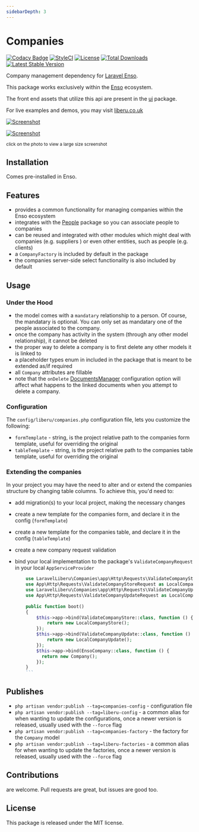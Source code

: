 ```yaml
---
sidebarDepth: 3
---
```


# Companies

[![Codacy Badge](https://api.codacy.com/project/badge/Grade/1a05a5276a5c4f6db3cb05db2086bbab)](https://www.codacy.com/app/laravel-liberu/Companies?utm_source=github.com&amp;utm_medium=referral&amp;utm_content=laravel-liberu/Companies&amp;utm_campaign=Badge_Grade)
[![StyleCI](https://github.styleci.io/repos/151941399/shield?branch=master)](https://github.styleci.io/repos/151941399)
[![License](https://poser.pugx.org/laravel-liberu/companies/license)](https://packagist.org/packages/laravel-liberu/companies)
[![Total Downloads](https://poser.pugx.org/laravel-liberu/companies/downloads)](https://packagist.org/packages/laravel-liberu/companies)
[![Latest Stable Version](https://poser.pugx.org/laravel-liberu/companies/version)](https://packagist.org/packages/laravel-liberu/companies)

Company management dependency for [Laravel Enso](https://github.com/laravel-liberu/Enso).

This package works exclusively within the [Enso](https://github.com/laravel-liberu/Enso) ecosystem.

The front end assets that utilize this api are present in the [ui](https://github.com/liberu-ui/ui) package.

For live examples and demos, you may visit [liberu.co.uk](https://www.liberu.co.uk)

[![Screenshot](https://laravel-liberu.github.io/companies/screenshots/bulma_001_thumb.png)](https://laravel-liberu.github.io/companies/screenshots/bulma_001.png)

[![Screenshot](https://laravel-liberu.github.io/companies/screenshots/bulma_002_thumb.png)](https://laravel-liberu.github.io/companies/screenshots/bulma_002.png)

<sup>click on the photo to view a large size screenshot</sup>

## Installation

Comes pre-installed in Enso.

## Features

- provides a common functionality for managing companies within the Enso ecosystem
- integrates with the [People](https://github.com/laravel-liberu/People) package so you can associate people to companies
- can be reused and integrated with other modules which might deal with companies (e.g. suppliers ) 
or even other entities, such as people (e.g. clients)
- a `CompanyFactory` is included by default in the package
- the companies server-side select functionality is also included by default

## Usage

### Under the Hood

- the model comes with a `mandatary` relationship to a person. Of course, the mandatary is optional.
You can only set as mandatary one of the people associated to the company.
- once the company has activity in the system (through any other model relationship), it cannot be deleted
- the proper way to delete a company is to first delete any other models it is linked to 
- a placeholder types enum in included in the package that is meant to be extended as/if required
- all `Company` attributes are fillable
- note that the `onDelete` [DocumentsManager](https://github.com/laravel-liberu/DocumentsManager) configuration option will affect
what happens to the linked documents when you attempt to delete a company. 

### Configuration

The `config/liberu/companies.php` configuration file, lets you customize the following:
- `formTemplate` - string, is the project relative path to the companies form template, 
useful for overriding the original
- `tableTemplate` - string, is the project relative path to the companies table template, 
useful for overriding the original

### Extending the companies

In your project you may have the need to alter and or extend the companies structure by changing table columns.
To achieve this, you'd need to:
- add migration(s) to your local project, making the necessary changes
- create a new template for the companies form, and declare it in the config (`formTemplate`)
- create a new template for the companies table, and declare it in the config (`tableTemplate`)
- create a new company request validation
- bind your local implementation to the package's `ValidateCompanyRequest` in your local `AppServiceProvider` 

    ```php
        use LaravelLiberu\Companies\app\Http\Requests\ValidateCompanyStore;
        use App\Http\Requests\ValidateCompanyStoreRequest as LocalCompanyStore;
        use LaravelLiberu\Companies\app\Http\Requests\ValidateCompanyUpdate;
        use App\Http\Requests\ValidateCompanyUpdateRequest as LocalCompanyUpdate;
        
        public function boot()
        {
            $this->app->bind(ValidateCompanyStore::class, function () {
                return new LocalCompanyStore();
            });
            $this->app->bind(ValidateCompanyUpdate::class, function () {
                return new LocalCompanyUpdate();
            });
            $this->app->bind(EnsoCompany::class, function () {
              return new Company();
            });
        }
        ```  

## Publishes
- `php artisan vendor:publish --tag=companies-config` - configuration file
- `php artisan vendor:publish --tag=liberu-config` - a common alias for when wanting to update the configurations,
once a newer version is released, usually used with the `--force` flag
- `php artisan vendor:publish --tag=companies-factory` - the factory for the `Company` model
- `php artisan vendor:publish --tag=liberu-factories` - a common alias for when wanting to update the factories,
once a newer version is released, usually used with the `--force` flag

## Contributions

are welcome. Pull requests are great, but issues are good too.

## License

This package is released under the MIT license.
